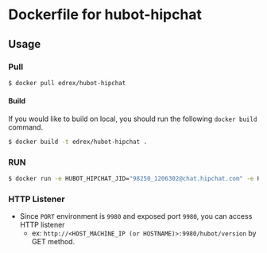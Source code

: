 # Dockerfile for hubot-hipchat

## Usage

### Pull

```bash
$ docker pull edrex/hubot-hipchat
```

#### Build
If you would like to build on local, you should run the following `docker build` command.

```bash
$ docker build -t edrex/hubot-hipchat .
```

### RUN

```bash
$ docker run -e HUBOT_HIPCHAT_JID="98250_1206302@chat.hipchat.com" -e HUBOT_HIPCHAT_PASSWORD="abcde" -e HUBOT_HIPCHAT_ROOMS="98250_development@conf.hipchat.com"  -p 9980:9980 -t -d edrex/hubot-hipchat
```

### HTTP Listener

* Since `PORT` environment is `9980` and exposed port `9980`, you can access HTTP listener
    * ex: `http://<HOST_MACHINE_IP (or HOSTNAME)>:9980/hubot/version` by GET method.
